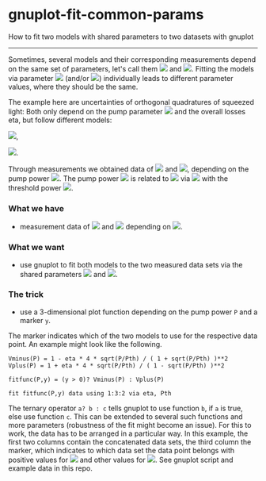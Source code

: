 # gnuplot-fit-common-params
How to fit two models with shared parameters to two datasets with gnuplot

-------------------------------------------------------------------------

Sometimes, several models and their corresponding measurements depend on the same set of parameters, let's call them <img src="https://render.githubusercontent.com/render/math?math=x"> and <img src="https://render.githubusercontent.com/render/math?math=\eta">. Fitting the models via parameter <img src="https://render.githubusercontent.com/render/math?math=x"> (and/or <img src="https://render.githubusercontent.com/render/math?math=\eta">) individually leads to different parameter values, where they should be the same.

The example here are uncertainties of orthogonal quadratures of squeezed light: Both only depend on the pump parameter <img src="https://render.githubusercontent.com/render/math?math=x"> and the overall losses eta, but follow different models:

<img src="https://render.githubusercontent.com/render/math?math=V^-=1-\eta\frac{4x}{(1%2Bx)^2}">,

<img src="https://render.githubusercontent.com/render/math?math=V^%2B=1%2B\eta\frac{4x}{(1-x)^2}">.

Through measurements we obtained data of <img src="https://render.githubusercontent.com/render/math?math=V^-"> and <img src="https://render.githubusercontent.com/render/math?math=V^%2B">, depending on the pump power <img src="https://render.githubusercontent.com/render/math?math=P">. The pump power <img src="https://render.githubusercontent.com/render/math?math=P"> is related to <img src="https://render.githubusercontent.com/render/math?math=x"> via <img src="https://render.githubusercontent.com/render/math?math=x=\sqrt{P/P_{th}}"> with the threshold power <img src="https://render.githubusercontent.com/render/math?math=P_{th}">.

### What we have
- measurement data of <img src="https://render.githubusercontent.com/render/math?math=V^-"> and <img src="https://render.githubusercontent.com/render/math?math=V^%2B"> depending on <img src="https://render.githubusercontent.com/render/math?math=P">.

### What we want
- use gnuplot to fit both models to the two measured data sets via the shared parameters <img src="https://render.githubusercontent.com/render/math?math=P_{th}"> and <img src="https://render.githubusercontent.com/render/math?math=\eta">.

### The trick
- use a 3-dimensional plot function depending on the pump power `P` and a marker `y`.

The marker indicates which of the two models to use for the respective data point. An example might look like the following.
```
Vminus(P) = 1 - eta * 4 * sqrt(P/Pth) / ( 1 + sqrt(P/Pth) )**2
Vplus(P) = 1 + eta * 4 * sqrt(P/Pth) / ( 1 - sqrt(P/Pth) )**2

fitfunc(P,y) = (y > 0)? Vminus(P) : Vplus(P)

fit fitfunc(P,y) data using 1:3:2 via eta, Pth
```
The ternary operator `a? b : c` tells gnuplot to use function `b`, if `a` is true, else use function `c`. This can be extended to several such functions and more parameters (robustness of the fit might become an issue). For this to work, the data has to be arranged in a particular way. In this example, the first two columns contain the concatenated data sets, the third column the marker, which indicates to which data set the data point belongs with positive values for <img src="https://render.githubusercontent.com/render/math?math=V^-"> and other values for <img src="https://render.githubusercontent.com/render/math?math=V^%2B">. See gnuplot script and example data in this repo.
